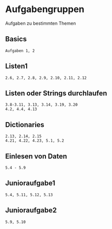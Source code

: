 # Aufgabengruppen
Aufgaben zu bestimmten Themen

## Basics
```
Aufgaben 1, 2
```

## Listen1
```
2.6, 2.7, 2.8, 2.9, 2.10, 2.11, 2.12
```

## Listen oder Strings durchlaufen
```
3.8-3.11, 3.13, 3.14, 3.19, 3.20
4.2, 4.4, 4.13
```

## Dictionaries
```
2.13, 2.14, 2.15
4.21, 4.22, 4.23, 5.1, 5.2
```

## Einlesen von Daten
```
5.4 - 5.9
```

## Junioraufgabe1
```
5.4, 5.11, 5.12, 5.13
```

## Junioraufgabe2
```
5.9, 5.10
```






